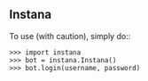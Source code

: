 Instana
--------

To use (with caution), simply do::

    >>> import instana
    >>> bot = instana.Instana()
    >>> bot.login(username, password)
